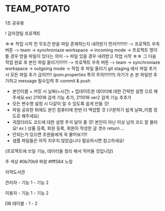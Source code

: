 # TEAM_POTATO
1조 공유용

! 감자깡팀 프로젝트

☆☆ 작업 시작 전 무조건 받을 파일 존재하는지 내려받기 먼저!!!!!!!!!
-> 프로젝트 우측 버튼 -> team -> synchroniaze workspace -> incoming mode
-> 프로젝트 명이 뜰 경우 받을 파일이 있다는 의미
-> 파일 있을 경우 내려받고 작업 시작
☆☆ 그 다음 작업 완료 후 본인 파일 올리기!!!!!!!
-> 프로젝트 우측 버튼 -> team -> synchroniaze workspace -> outgoing mode
-> 작업 후 파일 올리기
git staging 에서 파일 추가 시 모든 파일 추가 금지!!!!!
(pom.properties 특히 주의!!!!!!!!)
자기가 손 본 파일만 추가하고 message 필수입력 후 commit & push

* 본인이름 + 커밋 시 날짜(+시간) + 업데이트한 데이터에 대한 간략한 설명 으로 해주세요
ex) 211018 검색 기능 추가, 211018 ver2 검색 기능 추추가
* 모든 변수명 설정 시 다같이 알 수 있도록 쉽게 만들 것!
* 파일 공유한 뒤에도 본인 컴퓨터에 한번 더 백업할 것 (구분하기 쉽게 날짜_이름 정도로 해주세요)
* 귀찮더라도 코드에 대한 설명 주석 달아 줄 것! 본인이 아닌 이상 남의 코드 잘 몰라요!
	 ex ) 상품 등록, 회원 등록, 회원이 작성한 글 갯수 return ...
* 안되는거 있으면 조원들에게 꼭 물어보기!!
* 샘플 파일들은 아직 지우지 않았습니다 필요하시면 참고하세요!
 	
(프로젝트에 쓰일 기능, 데이터들 정리 해서 적어둘 것입니당)
 	
 주 색상
 #0b70b9 파랑
 #fff584 노랑
 	
지역도서관
 
관리자
	- 기능 1
	- 기능 2
 
이용자
	- 기능 1
	- 기능 2

DB 테이블
	- 1
	- 2
	


